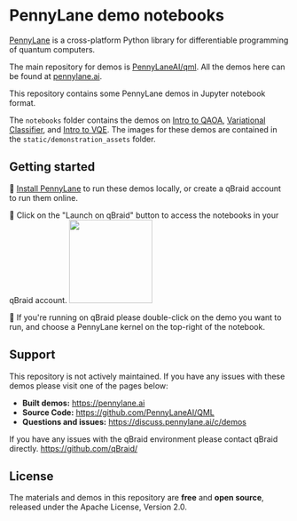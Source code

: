 # PennyLane demo notebooks

[PennyLane](https://pennylane.ai/) is a cross-platform Python library for differentiable programming of quantum computers.

The main repository for demos is [PennyLaneAI/qml](https://github.com/PennyLaneAI/qml).
All the demos here can be found at [pennylane.ai](https://pennylane.ai/).

This repository contains some PennyLane demos in Jupyter notebook format. 

The `notebooks` folder contains the demos on [Intro to QAOA](https://pennylane.ai/qml/demos/tutorial_qaoa_intro), [Variational Classifier](https://pennylane.ai/qml/demos/tutorial_variational_classifier), and [Intro to VQE](https://pennylane.ai/qml/demos/tutorial_vqe).
The images for these demos are contained in the `static/demonstration_assets` folder.

## Getting started

🚀 [Install PennyLane](https://pennylane.ai/install) to run these demos locally, or create a qBraid account to run them online.

🚀 Click on the "Launch on qBraid" button to access the notebooks in your qBraid account. [<img src="https://qbraid-static.s3.amazonaws.com/logos/Launch_on_qBraid_white.png" width="150">](https://account.qbraid.com?gitHubUrl=https://github.com/PennyLaneAI/pennylane-demo-notebooks.git)

🚀 If you're running on qBraid please double-click on the demo you want to run, and choose a PennyLane kernel on the top-right of the notebook.

## Support

This repository is not actively maintained. If you have any issues with these demos please visit one of the pages below:

- **Built demos:** https://pennylane.ai
- **Source Code:** https://github.com/PennyLaneAI/QML
- **Questions and issues:** https://discuss.pennylane.ai/c/demos

If you have any issues with the qBraid environment please contact qBraid directly.
https://github.com/qBraid/

## License

The materials and demos in this repository are **free** and
**open source**, released under the Apache License, Version 2.0.
